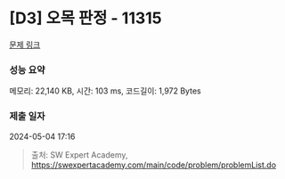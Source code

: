 # [D3] 오목 판정 - 11315 

[문제 링크](https://swexpertacademy.com/main/code/problem/problemDetail.do?contestProbId=AXaSUPYqPYMDFASQ) 

### 성능 요약

메모리: 22,140 KB, 시간: 103 ms, 코드길이: 1,972 Bytes

### 제출 일자

2024-05-04 17:16



> 출처: SW Expert Academy, https://swexpertacademy.com/main/code/problem/problemList.do